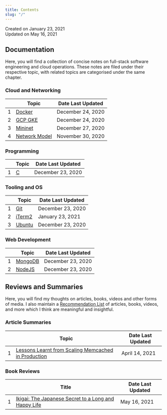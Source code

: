 ```yaml
---
title: Contents
slug: "/"
---
```


Created on January 23, 2021  
Updated on May 16, 2021

## Documentation

Here, you will find a collection of concise notes on full-stack software engineering and cloud operations. These notes are filed under their respective topic, with related topics are categorised under the same chapter.

### Cloud and Networking

<div class="contentTableContainer">

|     | Topic                          | Date Last Updated |
| --- | ------------------------------ | ----------------- |
| 1   | [Docker](docker-cheatsheet)    | December 24, 2020 |
| 2   | [GCP GKE](gcp-gke-cheatsheet)  | December 24, 2020 |
| 3   | [Mininet](mininet-setup)       | December 27, 2020 |
| 4   | [Network Model](network-model) | November 30, 2020 |

</div>

### Programming

<div class="contentTableContainer">

|     | Topic             | Date Last Updated |
| --- | ----------------- | ----------------- |
| 1   | [C](c-cheatsheet) | December 23, 2020 |

</div>

### Tooling and OS

<div class="contentTableContainer">

|     | Topic                          | Date Last Updated |
| --- | ------------------------------ | ----------------- |
| 1   | [Git](git-cheatsheet)          | December 23, 2020 |
| 2   | [iTerm2](iterm2-cheatsheet)    | January 23, 2021  |
| 3   | [Ubuntu](os-ubuntu-cheatsheet) | December 23, 2020 |

</div>

### Web Development

<div class="contentTableContainer">

|     | Topic                        | Date Last Updated |
| --- | ---------------------------- | ----------------- |
| 1   | [MongoDB](mongodb-setup)     | December 23, 2020 |
| 2   | [NodeJS](nodejs-auto-reload) | December 23, 2020 |

</div>

## Reviews and Summaries

Here, you will find my thoughts on articles, books, videos and other forms of media. I also maintain a [Recommendation List](recommends) of articles, books, videos, and more which I think are meaningful and insightful.

### Article Summaries

<div class="contentTableContainer">

|     | Topic                                                                    | Date Last Updated |
| --- | ------------------------------------------------------------------------ | ----------------- |
| 1   | [Lessons Learnt from Scaling Memcached in Production](scaling-memcached) | April 14, 2021    |

</div>

### Book Reviews

<div class="contentTableContainer">

|     | Title                                                          | Date Last Updated |
| --- | -------------------------------------------------------------- | ----------------- |
| 1   | [Ikigai: The Japanese Secret to a Long and Happy Life](ikigai) | May 16, 2021      |

</div>
